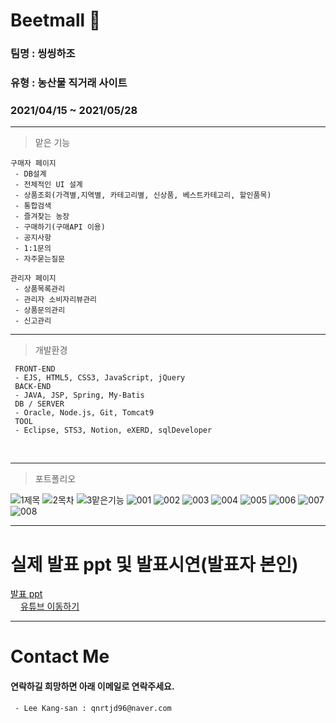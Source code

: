 
# Beetmall 🥕
### 팀명 : 씽씽하조
### 유형 : 농산물 직거래 사이트
### 2021/04/15 ~ 2021/05/28

---
> 맡은 기능
```
구매자 페이지
 - DB설계
 - 전체적인 UI 설계
 - 상품조회(가격별,지역별, 카테고리별, 신상품, 베스트카테고리, 할인품목)
 - 통합검색
 - 즐겨찾는 농장
 - 구매하기(구매API 이용)
 - 공지사항
 - 1:1문의
 - 자주묻는질문
```
```
관리자 페이지
 - 상품목록관리
 - 관리자 소비자리뷰관리
 - 상품문의관리
 - 신고관리
```

---
> 개발환경
```
 FRONT-END
 - EJS, HTML5, CSS3, JavaScript, jQuery
 BACK-END
 - JAVA, JSP, Spring, My-Batis
 DB / SERVER
 - Oracle, Node.js, Git, Tomcat9
 TOOL
 - Eclipse, STS3, Notion, eXERD, sqlDeveloper
 ```
<br/>
 
---
> 포트폴리오
 
![1제목](https://user-images.githubusercontent.com/54973523/123365926-37ae5900-d5b2-11eb-8304-dd40b2f36086.jpg)
![2목차](https://user-images.githubusercontent.com/54973523/123365935-3b41e000-d5b2-11eb-9759-6fd5cbd7bf4a.jpg)
![3맡은기능](https://user-images.githubusercontent.com/54973523/123365937-3bda7680-d5b2-11eb-9343-893241b13167.jpg)
![001](https://user-images.githubusercontent.com/54973523/123367304-aee4ec80-d5b4-11eb-90dc-3b2e994f66e6.jpg)
![002](https://user-images.githubusercontent.com/54973523/123367310-b2787380-d5b4-11eb-9461-aa8f00ed94a7.jpg)
![003](https://user-images.githubusercontent.com/54973523/123367318-b4423700-d5b4-11eb-904e-68ec588f066e.jpg)
![004](https://user-images.githubusercontent.com/54973523/123367322-b60bfa80-d5b4-11eb-9617-196e753c4ad8.jpg)
![005](https://user-images.githubusercontent.com/54973523/123367327-b86e5480-d5b4-11eb-9f15-756b46af80e7.jpg)
![006](https://user-images.githubusercontent.com/54973523/123367332-ba381800-d5b4-11eb-8df5-e06dba6d4fa7.jpg)
![007](https://user-images.githubusercontent.com/54973523/123367337-bc01db80-d5b4-11eb-953d-6291f05f4712.jpg)
![008](https://user-images.githubusercontent.com/54973523/123367339-bd330880-d5b4-11eb-84a8-f0bc01d5cbc1.jpg)


---
# 실제 발표 ppt 및 발표시연(발표자 본인)
 <a href="https://github.com/kschoi93/BeetMall" height="16px">발표 ppt</a><br/>
 <a href= "https://youtu.be/pRCXQvYP8sU"><img src="https://user-images.githubusercontent.com/60975167/122664514-e6cae900-d1dc-11eb-969d-fa5a1eb4d9b5.png" height="16px"/>유튜브 이동하기</a>
 
---

 
# Contact Me
#### 연락하길 희망하면 아래 이메일로 연락주세요.
```
 - Lee Kang-san : qnrtjd96@naver.com
```
